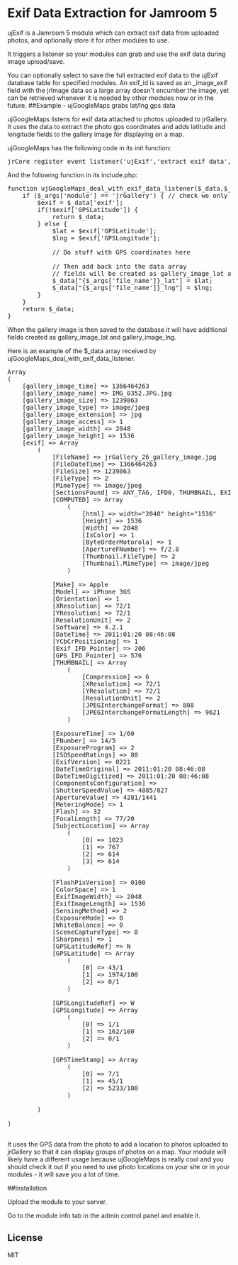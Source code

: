 Exif Data Extraction for Jamroom 5
=================

ujExif is a Jamroom 5 module which can extract exif data from uploaded photos, and optionally store it for other modules to use.

It triggers a listener so your modules can grab and use the exif data during image upload/save.

You can optionally select to save the full extracted exif data to the ujExif database table for specified modules.
An exif_id is saved as an _image_exif field with the jrImage data so a large array doesn't encumber the image, yet can be retrieved whenever it is needed by other modules now or in the future.
##Example - ujGoogleMaps grabs lat/lng gps data

ujGoogleMaps listens for exif data attached to photos uploaded to jrGallery.<br>
It uses the data to extract the photo gps coordinates and adds latitude and longitude fields to the gallery image for displaying on a map.

ujGoogleMaps has the following code in its init function:
<pre>
jrCore_register_event_listener('ujExif','extract_exif_data','ujGoogleMaps_deal_with_exif_data_listener');
</pre>


And the following function in its include.php:

<pre>
function ujGoogleMaps_deal_with_exif_data_listener($_data,$_user,$_conf,$_args,$event) {
    if ($_args['module'] == 'jrGallery') { // check we only do this for specified modules
        $exif = $_data['exif'];
		if(!$exif['GPSLatitude']) { 
		    return $_data;
		} else {
		    $lat = $exif['GPSLatitude']; 
			$lng = $exif['GPSLongitude'];
			
		    // Do stuff with GPS coordinates here
		    
		    // Then add back into the data array
		    // fields will be created as gallery_image_lat and gallery_image_lng
		    $_data["{$_args['file_name']}_lat"] = $lat;
			$_data["{$_args['file_name']}_lng"] = $lng;
		}
    }
    return $_data;
}
</pre>

When the gallery image is then saved to the database it will have additional fields created as gallery_image_lat and gallery_image_lng.


Here is an example of the $_data array received by ujGoogleMaps_deal_with_exif_data_listener.
<pre>
Array
(
    [gallery_image_time] => 1366464263
    [gallery_image_name] => IMG_0352.JPG.jpg
    [gallery_image_size] => 1239863
    [gallery_image_type] => image/jpeg
    [gallery_image_extension] => jpg
    [gallery_image_access] => 1
    [gallery_image_width] => 2048
    [gallery_image_height] => 1536
    [exif] => Array
        (
            [FileName] => jrGallery_26_gallery_image.jpg
            [FileDateTime] => 1366464263
            [FileSize] => 1239863
            [FileType] => 2
            [MimeType] => image/jpeg
            [SectionsFound] => ANY_TAG, IFD0, THUMBNAIL, EXIF, GPS
            [COMPUTED] => Array
                (
                    [html] => width="2048" height="1536"
                    [Height] => 1536
                    [Width] => 2048
                    [IsColor] => 1
                    [ByteOrderMotorola] => 1
                    [ApertureFNumber] => f/2.8
                    [Thumbnail.FileType] => 2
                    [Thumbnail.MimeType] => image/jpeg
                )

            [Make] => Apple
            [Model] => iPhone 3GS
            [Orientation] => 1
            [XResolution] => 72/1
            [YResolution] => 72/1
            [ResolutionUnit] => 2
            [Software] => 4.2.1
            [DateTime] => 2011:01:20 08:46:08
            [YCbCrPositioning] => 1
            [Exif_IFD_Pointer] => 206
            [GPS_IFD_Pointer] => 576
            [THUMBNAIL] => Array
                (
                    [Compression] => 6
                    [XResolution] => 72/1
                    [YResolution] => 72/1
                    [ResolutionUnit] => 2
                    [JPEGInterchangeFormat] => 808
                    [JPEGInterchangeFormatLength] => 9621
                )

            [ExposureTime] => 1/60
            [FNumber] => 14/5
            [ExposureProgram] => 2
            [ISOSpeedRatings] => 80
            [ExifVersion] => 0221
            [DateTimeOriginal] => 2011:01:20 08:46:08
            [DateTimeDigitized] => 2011:01:20 08:46:08
            [ComponentsConfiguration] => 
            [ShutterSpeedValue] => 4885/827
            [ApertureValue] => 4281/1441
            [MeteringMode] => 1
            [Flash] => 32
            [FocalLength] => 77/20
            [SubjectLocation] => Array
                (
                    [0] => 1023
                    [1] => 767
                    [2] => 614
                    [3] => 614
                )

            [FlashPixVersion] => 0100
            [ColorSpace] => 1
            [ExifImageWidth] => 2048
            [ExifImageLength] => 1536
            [SensingMethod] => 2
            [ExposureMode] => 0
            [WhiteBalance] => 0
            [SceneCaptureType] => 0
            [Sharpness] => 1
            [GPSLatitudeRef] => N
            [GPSLatitude] => Array
                (
                    [0] => 43/1
                    [1] => 1974/100
                    [2] => 0/1
                )

            [GPSLongitudeRef] => W
            [GPSLongitude] => Array
                (
                    [0] => 1/1
                    [1] => 162/100
                    [2] => 0/1
                )

            [GPSTimeStamp] => Array
                (
                    [0] => 7/1
                    [1] => 45/1
                    [2] => 5233/100
                )

        )

)

</pre>


It uses the GPS data from the photo to add a location to photos uploaded to jrGallery so that it can display groups of photos on a map. Your module will likely have a different usage because ujGoogleMaps is really cool and you should check it out if you need to use photo locations on your site or in your modules - it will save you a lot of time.


##Installation

Upload the module to your server.

Go to the module info tab in the admin control panel and enable it.

## License 
MIT